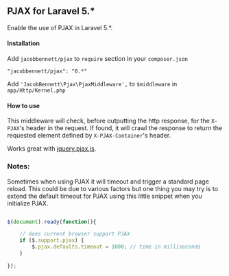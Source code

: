 ## PJAX for Laravel 5.*

Enable the use of PJAX in Laravel 5.*.

#### Installation

Add `jacobbennett/pjax` to `require` section in your `composer.json`

	"jacobbennett/pjax": "0.*"

Add `'JacobBennett\Pjax\PjaxMiddleware',` to `$middleware` in `app/Http/Kernel.php`

#### How to use

This middleware will check, before outputting the http response, for the `X-PJAX`'s 
header in the request. If found, it will crawl the response to return the requested 
element defined by `X-PJAX-Container`'s header.

Works great with [jquery.pjax.js](https://github.com/defunkt/jquery-pjax).

### Notes:

Sometimes when using PJAX it will timeout and trigger a standard page reload. This could be due to various factors but one thing you may try is to extend the default timeout for PJAX using this little snippet when you initialize PJAX.

```js

$(document).ready(function(){

    // does current browser support PJAX
    if ($.support.pjax) {
    	$.pjax.defaults.timeout = 1000; // time in milliseconds
    }
    
});

```
